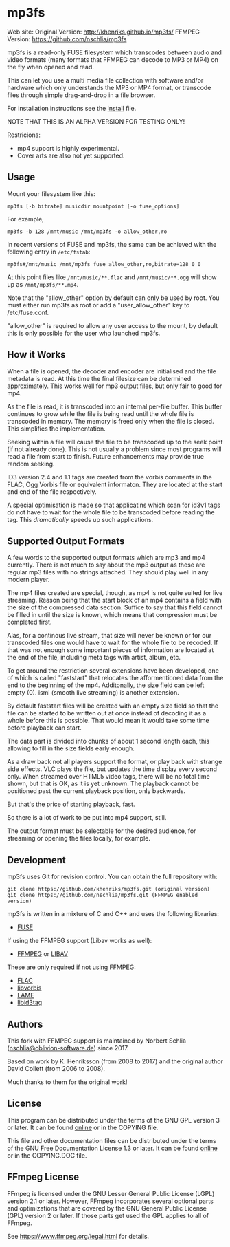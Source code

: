 mp3fs
=====

Web site: 
Original Version: http://khenriks.github.io/mp3fs/
FFMPEG Version: https://github.com/nschlia/mp3fs

mp3fs is a read-only FUSE filesystem which transcodes between audio and 
video formats (many formats that FFMPEG can decode to MP3 or MP4) on the 
fly when opened and read.

This can let you use a multi media file collection with software and/or
hardware which only understands the MP3 or MP4 format, or transcode files 
through simple drag-and-drop in a file browser.

For installation instructions see the [install](INSTALL.md) file.

NOTE THAT THIS IS AN ALPHA VERSION FOR TESTING ONLY!

Restricions:

* mp4 support is highly experimental.
* Cover arts are also not yet supported.

Usage
-----

Mount your filesystem like this:

    mp3fs [-b bitrate] musicdir mountpoint [-o fuse_options]

For example,

    mp3fs -b 128 /mnt/music /mnt/mp3fs -o allow_other,ro

In recent versions of FUSE and mp3fs, the same can be achieved with the
following entry in `/etc/fstab`:

    mp3fs#/mnt/music /mnt/mp3fs fuse allow_other,ro,bitrate=128 0 0

At this point files like `/mnt/music/**.flac` and `/mnt/music/**.ogg` will
show up as `/mnt/mp3fs/**.mp4`.

Note that the "allow_other" option by default can only be used by root.
You must either run mp3fs as root or add a "user_allow_other" key to
/etc/fuse.conf.

"allow_other" is required to allow any user access to the mount, by
default this is only possible for the user who launched mp3fs.

How it Works
------------

When a file is opened, the decoder and encoder are initialised and
the file metadata is read. At this time the final filesize can be
determined approximately. This works well for mp3 output files,
but only fair to good for mp4.

As the file is read, it is transcoded into an internal per-file
buffer. This buffer continues to grow while the file is being read
until the whole file is transcoded in memory. The memory is freed
only when the file is closed. This simplifies the implementation.

Seeking within a file will cause the file to be transcoded up to the
seek point (if not already done). This is not usually a problem
since most programs will read a file from start to finish. Future
enhancements may provide true random seeking.

ID3 version 2.4 and 1.1 tags are created from the vorbis comments in
the FLAC, Ogg Vorbis file or equivalent informaton. They are located at 
the start and end of the file respectively.

A special optimisation is made so that applicatins which scan for
id3v1 tags do not have to wait for the whole file to be transcoded
before reading the tag. This *dramatically* speeds up such
applications.

Supported Output Formats
------------------------

A few words to the supported output formats which are mp3 and mp4 
currently. There is not much to say about the mp3 output as these 
are regular mp3 files with no strings attached. They should play 
well in any modern player.

The mp4 files created are special, though, as mp4 is not quite suited
for live streaming. Reason being that the start block of an mp4 
contains a field with the size of the compressed data section. Suffice
to say that this field cannot be filled in until the size is known,
which means that compression must be completed first. 

Alas, for a continous live stream, that size will never be known or
for our transcoded files one would have to wait for the whole file
to be recoded. If that was not enough some important pieces of 
information are located at the end of the file, including meta tags
with artist, album, etc.

To get around the restriction several extensions have been developed,
one of which is called "faststart" that relocates the afformentioned
data from the end to the beginning of the mp4. Additonally, the size field 
can be left empty (0). isml (smooth live streaming) is another extension.

By default faststart files will be created with an empty size field so 
that the file can be started to be written out at once instead of 
decoding it as a whole before this is possible. That would mean it would 
take some time before playback can start.

The data part is divided into chunks of about 1 second length each, 
this allowing to fill in the size fields early enough.

As a draw back not all players support the format, or play back with 
strange side effects. VLC plays the file, but updates the time display 
every second only. When streamed over HTML5 video tags, there will be no
total time shown, but that is OK, as it is yet unknown. The playback
cannot be positioned past the current playback position, only backwards.

But that's the price of starting playback, fast.

So there is a lot of work to be put into mp4 support, still.

The output format must be selectable for the desired audience, for
streaming or opening the files locally, for example.

Development
-----------

mp3fs uses Git for revision control. You can obtain the full repository
with:

    git clone https://github.com/khenriks/mp3fs.git (original version)
    git clone https://github.com/nschlia/mp3fs.git (FFMPEG enabled version)

mp3fs is written in a mixture of C and C++ and uses the following libraries:

* [FUSE](http://fuse.sourceforge.net/)

If using the FFMPEG support (Libav works as well):

* [FFMPEG](https://www.ffmpeg.org/) or [LIBAV](https://www.libav.org/)

These are only required if not using FFMPEG:

* [FLAC](http://flac.sourceforge.net/)
* [libvorbis](http://www.xiph.org/vorbis/)
* [LAME](http://lame.sourceforge.net/)
* [libid3tag](http://www.underbit.com/products/mad/)

Authors
-------

This fork with FFMPEG support is maintained by Norbert Schlia 
(nschlia@oblivion-software.de) since 2017.

Based on work by K. Henriksson (from 2008 to 2017) and the original author 
David Collett (from 2006 to 2008).

Much thanks to them for the original work!

License
-------

This program can be distributed under the terms of the GNU GPL version 3
or later. It can be found [online](http://www.gnu.org/licenses/gpl-3.0.html)
or in the COPYING file.

This file and other documentation files can be distributed under the terms of
the GNU Free Documentation License 1.3 or later. It can be found
[online](http://www.gnu.org/licenses/fdl-1.3.html) or in the COPYING.DOC file.

FFmpeg License
--------------

FFmpeg is licensed under the GNU Lesser General Public License (LGPL) 
version 2.1 or later. However, FFmpeg incorporates several optional 
parts and optimizations that are covered by the GNU General Public 
License (GPL) version 2 or later. If those parts get used the GPL 
applies to all of FFmpeg. 

See https://www.ffmpeg.org/legal.html for details.
